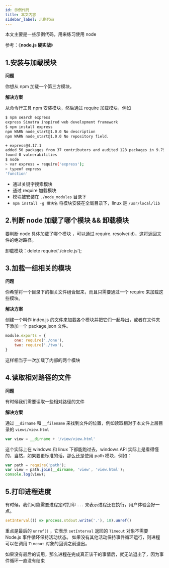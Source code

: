 ```yaml
---
id: 示例代码
title: 本文内容
sidebar_label: 示例代码
---
```


本文主要是一些示例代码，用来练习使用 node

参考：《**node.js 硬实战**》



## 1.安装与加载模块

**问题**

你想从 npm 加载一个第三方模块。

**解决方案**

从命令行工具 npm 安装模块，然后通过 require 加载模块，例如

```bash
$ npm search express
express Sinatra inspired web development framework
$ npm install express
npm WARN node_start@1.0.0 No description
npm WARN node_start@1.0.0 No repository field.

+ express@4.17.1
added 50 packages from 37 contributors and audited 128 packages in 9.79s
found 0 vulnerabilities
$ node
> var express = require('express');
> typeof express
'function'
```

- 通过关键字搜索模块
- 通过 require 加载模块
- 模块被安装在 `./node_modules` 目录下
- `npm install -g 模块名` 将模块安装在全局目录下，linux 是 `/usr/local/lib`



## 2.判断 node 加载了哪个模块 && 卸载模块

要判断 node 具体加载了哪个模块 ，可以通过 require. resolve(id)，这将返回文件的绝对路径。

卸载模块：delete require('./circle.js');



## 3.加载一组相关的模块

**问题**

你希望将一个目录下的相关文件组合起来，而且只需要通过一个 require 来加载这些模块。

**解决方案**

创建一个叫作 index.js 的文件来加载各个模块并把它们一起导出，或者在文件夹下添加一个 package.json 文件。

```javascript
module.exports = {
    one: require('./one'),
    two: require('./two'),
}
```

这样相当于一次加载了内部的两个模块



## 4.读取相对路径的文件

**问题**

有时候我们需要读取一些相对路径的文件

**解决方案**

通过 `__dirname` 和 `__filename` 来找到文件的位置，例如读取相对于本文件上层目录的 `views/view.html`

```javascript
var view = __dirname + '/view/view.html'
```

这个实际上在 windows 和 linux 下都能跑过去，windows API 实际上是看得懂的，当然，如果要更标准的话，那么还是使用 path 模块，例如：

```javascript
var path = require('path');
var view = path.join(__dirname, 'view', 'view.html');
console.log(view);
```



## 5.打印进程进度

有时候，我们可能需要进程定时打印 `...` 来表示进程还在执行，用户体验会好一点。

```javascript
setInterval(() => process.stdout.write('.'), 10).unref()
```

重点是最后的 `unref()` ，它表示 `setInterval` 返回的 `Timeout` 对象不需要 Node.js 事件循环保持活动状态。 如果没有其他活动保持事件循环运行，则进程可以在调用 `Timeout` 对象的回调之前退出。

如果没有最后的调用，那么进程在完成真正该干的事情后，就无法退出了，因为事件循环一直没有结束



